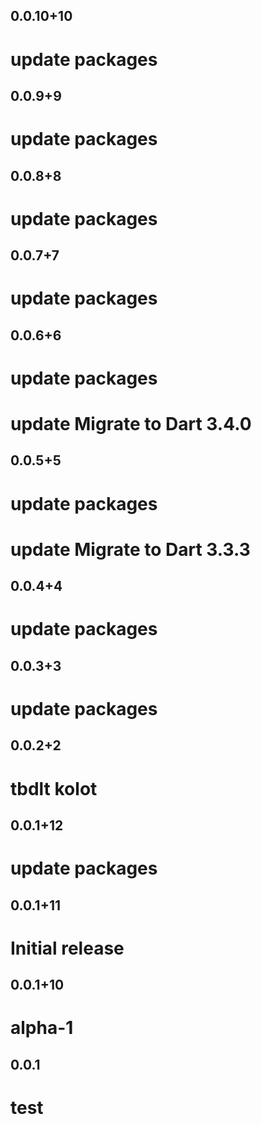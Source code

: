 ## 0.0.10+10

# update packages

## 0.0.9+9

# update packages

## 0.0.8+8

# update packages

## 0.0.7+7

# update packages

## 0.0.6+6

# update packages
# update Migrate to Dart 3.4.0

## 0.0.5+5

# update packages
# update Migrate to Dart 3.3.3

## 0.0.4+4

# update packages

## 0.0.3+3

# update packages

## 0.0.2+2

# tbdlt kolot

## 0.0.1+12

# update packages

## 0.0.1+11

# Initial release

## 0.0.1+10

# alpha-1

## 0.0.1

# test